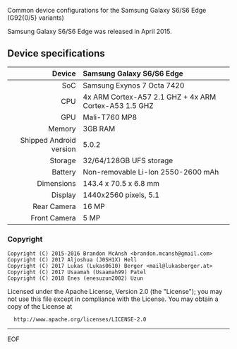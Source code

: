 Common device configurations for the Samsung Galaxy S6/S6 Edge (G92{0/5} variants)

Samsung Galaxy S6/S6 Edge was released in April 2015.

## Device specifications

| Device       | Samsung Galaxy S6/S6 Edge        |
| -----------: | :---------------------------------------------- |
| SoC          | Samsung Exynos 7 Octa 7420                      |
| CPU          | 4x ARM Cortex-A57 2.1 GHZ + 4x ARM Cortex-A53 1.5 GHZ          |
| GPU          | Mali-T760 MP8                                   |
| Memory       | 3GB RAM                                         |
| Shipped Android version | 5.0.2                           	 |
| Storage      | 32/64/128GB UFS storage                         |
| Battery      | Non-removable Li-Ion 2550-2600 mAh             	 |
| Dimensions   | 143.4 x 70.5 x 6.8 mm	                         |
| Display      | 1440x2560 pixels, 5.1    			 |
Rear Camera    | 16 MP                                           |
Front Camera   | 5 MP                                            |

### Copyright

	Copyright (C) 2015-2016 Brandon McAnsh <brandon.mcansh@gmail.com>
	Copyright (C) 2017 Aljoshua (J0SH1X) Hell
	Copyright (C) 2017 Lukas (Lukas0610) Berger <mail@lukasberger.at>
	Copyright (C) 2017 Usaamah (Usaamah99) Patel
	Copyright (C) 2018 Enes (enesuzun2002) Uzun

 Licensed under the Apache License, Version 2.0 (the "License");
 you may not use this file except in compliance with the License.
 You may obtain a copy of the License at

      http://www.apache.org/licenses/LICENSE-2.0

------------------------------------------------------------------

EOF

